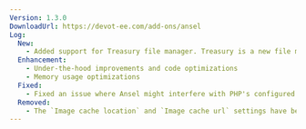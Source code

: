 ```yaml
---
Version: 1.3.0
DownloadUrl: https://devot-ee.com/add-ons/ansel
Log:
  New:
    - Added support for Treasury file manager. Treasury is a new file manager by BuzingPixel that primarily provides Amazon S3 support for ExpressionEngine 3.
  Enhancement:
    - Under-the-hood improvements and code optimizations
    - Memory usage optimizations
  Fixed:
    - Fixed an issue where Ansel might interfere with PHP's configured memory settings
  Removed:
    - The `Image cache location` and `Image cache url` settings have been removed. Ansel now stores image manipulations in the save directory of the source image. This change was necessary to accommodate files in a non-local location and have on-the-fly manipulations also stored in the same location. You may want to remove the old `_ansel_image_cache` directory and the cached files in it.
---
```

